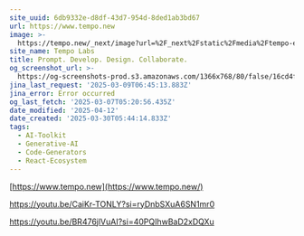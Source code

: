 ```yaml
---
site_uuid: 6db9332e-d8df-43d7-954d-8ded1ab3bd67
url: https://www.tempo.new
image: >-
  https://tempo.new/_next/image?url=%2F_next%2Fstatic%2Fmedia%2Ftempo-editor.720457c1.webp&w=3840&q=75
site_name: Tempo Labs
title: Prompt. Develop. Design. Collaborate.
og_screenshot_url: >-
  https://og-screenshots-prod.s3.amazonaws.com/1366x768/80/false/16cd4f14380c7d847ecf6957bc4ed12737eb620b1a6fc1c764582394cd44c96b.jpeg
jina_last_request: '2025-03-09T06:45:13.883Z'
jina_error: Error occurred
og_last_fetch: '2025-03-07T05:20:56.435Z'
date_modified: '2025-04-12'
date_created: '2025-03-30T05:44:14.833Z'
tags:
  - AI-Toolkit
  - Generative-AI
  - Code-Generators
  - React-Ecosystem
---
```






































































[https://www.tempo.new](https://www.tempo.new/)

https://youtu.be/CaiKr-TONLY?si=ryDnbSXuA6SN1mr0

https://youtu.be/BR476jlVuAI?si=40PQIhwBaD2xDQXu